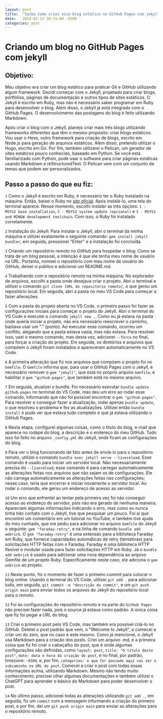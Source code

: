 ```yaml
---
layout: post
title:  "Saiba como criei esse blog estático no GitHub Pages com jekyll"
date:   2024-02-13 20:15:00 -0300
categories: post 
---
```

# Criando um blog no GitHub Pages com jekyll


## Objetivo: 

Meu objetivo era criar um blog estático para praticar Git e GitHub utilizando algum framework. Decidi começar com o Jekyll, projetado para criar blogs, portfólios, páginas de documentação e outros tipos de sites estáticos. O Jekyll é escrito em Ruby, mas não é necessário saber programar em Ruby para desenvolver o blog. Além disso, o Jekyll já está integrado com o GitHub Pages. O desenvolvimento das postagens do blog é feito utilizando Markdown.

Após criar o blog com o Jekyll, planejo criar mais três blogs utilizando frameworks diferentes que têm o mesmo propósito: criar blogs estáticos. Vou usar o Hexo, outro framework para criação de blogs, escrito em Node.js para geração de arquivos estáticos. Além disso, pretendo utilizar o Hugo, escrito em Go. Por fim, também utilizarei o Pelican, um gerador de sites estáticos pouco conhecido, baseado em Python. Se você está familiarizado com Python, pode usar o software para criar páginas estáticas usando Markdown e reStructuredText. O Pelican vem com um conjunto de temas que podem ser personalizados.

## Passo a passo do que eu fiz:

`1`
Como o Jekyll é escrito em Ruby, é necessário ter o Ruby instalado na máquina. Então, baixei o Ruby no [site oficial](https://www.ruby-lang.org/pt/). Após instalá-lo, uma tela do terminal aparece. Nesse momento, escolhi instalar as três opções: `1 - MSYS2 base installation`, `2 - MSYS2 system update (opcional)` e `3 - MSYS2 and MINGW development toolchain`. Com isso, o Ruby foi instalado corretamente.

`2`
Instalação do Jekyll: Para instalar o Jekyll, abri o terminal da minha máquina e utilizei exatamente o seguinte comando: `gem install jekyll bundler`, em seguida, pressionei "Enter" e a instalação foi concluída.

`3`
Criando um repositório remoto no GitHub para hospedar o blog: Como se trata de um blog pessoal, a intenção é que ele tenha meu nome de usuário na URL. Portanto, nomeei o repositório com meu nome de usuário do GitHub, deixei-o público e adicionei um README.md.

`4`
Trabalhando com o repositório remoto na minha máquina: No explorador de arquivos, escolhi a pasta onde desejava criar o projeto. Abri o terminal e utilizei o comando `git clone [URL do repositório remoto]`, o que gerou um repositório local. Em seguida, abri a pasta no meu VS Code para começar a fazer alterações.

`5`
Com a pasta do projeto aberta no VS Code, o primeiro passo foi fazer as configurações iniciais para começar o projeto do Jekyll. Abri o terminal do VS Code e executei o comando `jekyll new .`. Como eu já estava na pasta onde queria iniciar o projeto, não era necessário reescrever o caminho, bastava usar um "." (ponto). Ao executar esse comando, ocorreu um conflito, alegando que a pasta estava vazia, mas não estava. Para resolver isso, usei o mesmo comando, mas desta vez, adicionei `--force` no final, para forçar a criação do projeto. Em seguida, os diretórios e arquivos que compõem o Jekyll foram instalados e apareceram automaticamente no VS Code.

`6`
A primeira alteração que fiz nos arquivos que compõem o projeto foi no `Gemfile`. O `Gemfile` informa que, para usar o GitHub Pages com o Jekyll, é necessário remover o `gem "jekyll"`, que está no próprio arquivo `Gemfile`, e habilitar o `gem "github-pages"`, que também está no mesmo arquivo.

`7`
Em seguida, atualizei o bundle. Foi necessário executar `bundle update github-pages` no terminal do VS Code, mas deu um erro ao rodar esse comando, informando que não foi possível encontrar o `gem "github-pages"`. Para resolver e conseguir fazer a atualização, rodei apenas `bundle update`, o que resolveu o problema e fez as atualizações. Utilizei então `bundle install` e pude ver que estava tudo completo e que já estava utilizando o GitHub Pages.

`8`
Nesta etapa, configurei algumas coisas, como o título do blog, e-mail que aparece no rodapé do blog, a descrição e o endereço do meu GitHub. Tudo isso foi feito no arquivo `_config.yml` do Jekyll, onde ficam as configurações do blog.

`9`
Para ver o blog funcionando de fato antes de enviá-lo para o repositório remoto, utilizei o comando `bundle exec jekyll serve --livereload`. Esse comando é usado para iniciar um servidor local. Não necessariamente precisa do `--livereload`; esse comando é para carregar automaticamente as alterações feitas nos arquivos que não sejam os de configurações. Ele não carrega automaticamente as alterações feitas nas configurações; nesse caso, teria que encerrar e iniciar novamente o servidor local. Ao rodar o comando, ele gerou um endereço de acesso ao servidor.

`10`
Um erro que enfrentei ao tentar pela primeira vez foi não conseguir acesso ao endereço do servidor, pois não era gerado de nenhuma maneira. Apareciam algumas informações indicando o erro, mas como eu nunca tinha tido contato com o Jekyll, tive que pesquisar um pouco. Foi aí que encontrei um comentário em um tutorial no YouTube, e também tive ajuda do meu cunhado, que me pediu para adicionar no arquivo `Gemfile` do Jekyll o seguinte: `gem "faraday-retry"`, e na linha de comando `bundle add webrick`. O `gem "faraday-retry"` é uma extensão para a biblioteca Faraday em Ruby, que fornece capacidades automáticas de retry (tentativas) para solicitações HTTP feitas com o Faraday. Faraday é uma biblioteca HTTP flexível e modular usada para fazer solicitações HTTP em Ruby. Já o `bundle add webrick` é usado para adicionar uma nova dependência ao arquivo Gemfile de um projeto Ruby. Especificamente neste caso, ele adiciona o `gem webrick` ao projeto.

`11`
Neste ponto, foi o momento de fazer o primeiro commit para colocar o blog online. Usando o terminal do VS Code, utilizei `git add .` para adicionar tudo, em seguida, `git commit -m "descrição do commit"`, e um `git push origin main` para enviar todos os arquivos do Jekyll do repositório local para o remoto.

`12`
Fui às configurações do repositório remoto e na parte do `GitHub Pages` não precisei fazer nada, pois o source já estava como padrão. A única coisa que fiz foi pegar a URL do blog.

`13`
Criei o primeiro post pelo VS Code, mas também era possível criá-lo no GitHub. Deletei o post padrão que vem, o "Welcome to Jekyll", e comecei a criar um do zero, que no caso é este mesmo. Como já mencionei, o Jekyll usa Markdown para a criação dos posts. Criei um arquivo .md, e a primeira coisa que fiz foi criar o cabeçalho do post, que é onde algumas configurações são definidas, como `layout: post`, `title: "O título deste post"`, `date: data e hora da criação do post`, e no final, por padrão, timezone: `-0300`, e, por fim, `categories: o que for passado aqui vai ser o subcaminho na URL do post`. Comecei a criar o post com todas essas informações acima, utilizando Markdown. Mesmo não tendo muito conhecimento, precisei olhar algumas documentações e também utilizei o ChatGPT para aprender o básico do Markdown para poder desenvolver o post.

`14`
No último passo, adicionei todas as alterações utilizando `git add .`, em seguida, fiz um `commit` com a mensagem informando a criação do primeiro post, e por fim, dei um `git push origin main` para enviar as alterações para o repositório remoto. 
